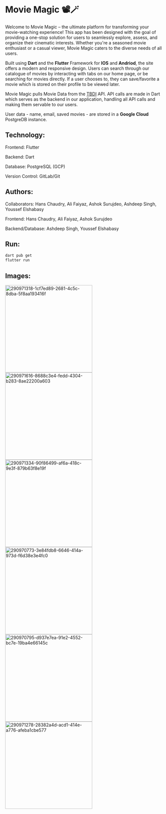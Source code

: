 # Movie Magic 📽🪄

Welcome to Movie Magic – the ultimate platform for transforming your movie-watching experience! This app has been designed with the goal of providing a one-stop solution for users to seamlessly explore, assess, and organize their cinematic interests. Whether you're a seasoned movie enthusiast or a casual viewer, Movie Magic caters to the diverse needs of all users.

Built using **Dart** and the **Flutter** Framework for **IOS** and **Andriod**, the site offers a modern and responsive design. Users can search through our catalogue of movies by interacting with tabs on our home page, or be searching for movies directly. If a user chooses to, they can save/favorite a movie which is stored on their profile to be viewed later. 

Movie Magic pulls Movie Data from the [TBDI](https://www.themoviedb.org/?language=en-US) API. API calls are made in Dart which serves as the backend in our application, handling all API calls and making them servable to our users. 

User data - name, email, saved movies - are stored in a **Google Cloud** PostgreDB instance. 

## Technology:
Frontend: Flutter

Backend: Dart

Database: PostgreSQL (GCP)

Version Control: GitLab/Git

## Authors: 

Collaborators: Hans Chaudry, Ali Faiyaz, Ashok Surujdeo, Ashdeep Singh, Youssef Elshabasy

Frontend: Hans Chaudry, Ali Faiyaz, Ashok Surujdeo

Backend/Database: Ashdeep Singh, Youssef Elshabasy

## Run:

```bash
dart pub get
flutter run
```

## Images: 
<img width="280" alt="290971318-1cf7ed89-2681-4c5c-8dba-5f8aa193416f" src="https://github.com/ashdeep-singh02/MovieMagic/assets/71999538/c9fa9cae-fe9d-45a2-938b-f597e9463296">
<img width="280" alt="290971616-8688c3e4-fedd-4304-b283-8ae22200a603" src="https://github.com/ashdeep-singh02/MovieMagic/assets/71999538/61592015-48ae-4e42-8241-dec8fceb87ab">
<img width="280" alt="290971334-90f86499-af6a-418c-9e3f-879b63f8e19f" src="https://github.com/ashdeep-singh02/MovieMagic/assets/71999538/cfcf645c-3d81-4171-afdd-732c58a49ffa">
<img width="280" alt="290970773-3e84fdb8-6646-414a-973d-f6d38e3e4fc0" src="https://github.com/ashdeep-singh02/MovieMagic/assets/71999538/f323379a-e3b5-4b2a-b8ff-ed67ffb3524d">
<img width="280" alt="290970795-d937e7ea-91e2-4552-bc7e-19ba4e66145c" src="https://github.com/ashdeep-singh02/MovieMagic/assets/71999538/e7ee2ebd-f138-48b0-be40-08634ebab02f">
<img width="280" alt="290971278-28382a4d-acd1-414e-a776-afeba1cbe577" src="https://github.com/ashdeep-singh02/MovieMagic/assets/71999538/06e8f6b3-ecdd-4e23-b18e-779e33f61c98">



